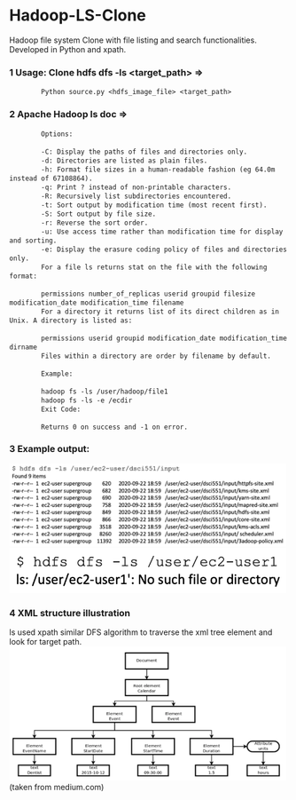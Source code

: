 # Hadoop-LS-Clone
Hadoop file system Clone with file listing and search functionalities. Developed in Python and xpath. 

### 1 Usage:  Clone hdfs dfs -ls <target_path>  => 
            Python source.py <hdfs_image_file> <target_path>

### 2 Apache Hadoop ls doc =>
            Options:

            -C: Display the paths of files and directories only.
            -d: Directories are listed as plain files.
            -h: Format file sizes in a human-readable fashion (eg 64.0m instead of 67108864).
            -q: Print ? instead of non-printable characters.
            -R: Recursively list subdirectories encountered.
            -t: Sort output by modification time (most recent first).
            -S: Sort output by file size.
            -r: Reverse the sort order.
            -u: Use access time rather than modification time for display and sorting.
            -e: Display the erasure coding policy of files and directories only.
            For a file ls returns stat on the file with the following format:

            permissions number_of_replicas userid groupid filesize modification_date modification_time filename
            For a directory it returns list of its direct children as in Unix. A directory is listed as:

            permissions userid groupid modification_date modification_time dirname
            Files within a directory are order by filename by default.

            Example:

            hadoop fs -ls /user/hadoop/file1
            hadoop fs -ls -e /ecdir
            Exit Code:

            Returns 0 on success and -1 on error.

### 3 Example output:
<img src="https://github.com/shixianc/Hadoop-ls-clone/blob/master/screenshots/Screen%20Shot%202020-10-04%20at%204.08.06%20PM.png" width="500">
<img src="https://github.com/shixianc/Hadoop-ls-clone/blob/master/screenshots/Screen%20Shot%202020-10-04%20at%204.08.15%20PM.png" width="500">

### 4 XML structure illustration
ls used xpath similar DFS algorithm to traverse the xml tree element and look for target path.
<img src="https://github.com/shixianc/Hadoop-ls-clone/blob/master/screenshots/Screen%20Shot%202020-10-04%20at%204.12.36%20PM.png" width="500">
(taken from medium.com)
